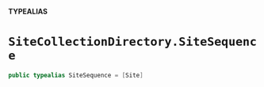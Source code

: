 **TYPEALIAS**

# `SiteCollectionDirectory.SiteSequence`

```swift
public typealias SiteSequence = [Site]
```
